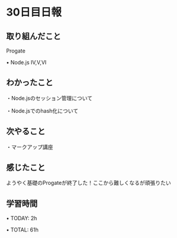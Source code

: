 # 30日目日報

## 取り組んだこと
Progate

• Node.js IV,V,VI

## わかったこと
・Node.jsのセッション管理について

・Node.jsでのhash化について

## 次やること
・マークアップ講座

## 感じたこと
ようやく基礎のProgateが終了した！ここから難しくなるが頑張りたい

## 学習時間
• TODAY: 2h

• TOTAL: 61h

